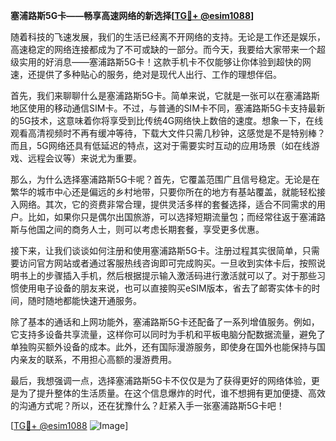 **塞浦路斯5G卡——畅享高速网络的新选择[[TG💪+ @esim1088](https://t.me/s/esim1088)]**

随着科技的飞速发展，我们的生活已经离不开网络的支持。无论是工作还是娱乐，高速稳定的网络连接都成为了不可或缺的一部分。而今天，我要给大家带来一个超级实用的好消息——塞浦路斯5G卡！这款手机卡不仅能够让你体验到超快的网速，还提供了多种贴心的服务，绝对是现代人出行、工作的理想伴侣。

首先，我们来聊聊什么是塞浦路斯5G卡。简单来说，它就是一张可以在塞浦路斯地区使用的移动通信SIM卡。不过，与普通的SIM卡不同，塞浦路斯5G卡支持最新的5G技术，这意味着你将享受到比传统4G网络快上数倍的速度。想象一下，在线观看高清视频时不再有缓冲等待，下载大文件只需几秒钟，这感觉是不是特别棒？而且，5G网络还具有低延迟的特点，这对于需要实时互动的应用场景（如在线游戏、远程会议等）来说尤为重要。

那么，为什么选择塞浦路斯5G卡呢？首先，它覆盖范围广且信号稳定。无论是在繁华的城市中心还是偏远的乡村地带，只要你所在的地方有基站覆盖，就能轻松接入网络。其次，它的资费非常合理，提供灵活多样的套餐选择，适合不同需求的用户。比如，如果你只是偶尔出国旅游，可以选择短期流量包；而经常往返于塞浦路斯与他国之间的商务人士，则可以考虑长期套餐，享受更多优惠。

接下来，让我们谈谈如何注册和使用塞浦路斯5G卡。注册过程其实很简单，只需要访问官方网站或者通过客服热线咨询即可完成购买。一旦收到实体卡后，按照说明书上的步骤插入手机，然后根据提示输入激活码进行激活就可以了。对于那些习惯使用电子设备的朋友来说，也可以直接购买eSIM版本，省去了邮寄实体卡的时间，随时随地都能快速开通服务。

除了基本的通话和上网功能外，塞浦路斯5G卡还配备了一系列增值服务。例如，它支持多设备共享流量，这样你可以同时为手机和平板电脑分配数据流量，避免了单独购买额外设备的成本。此外，还有国际漫游服务，即使身在国外也能保持与国内亲友的联系，不用担心高额的漫游费用。

最后，我想强调一点，选择塞浦路斯5G卡不仅仅是为了获得更好的网络体验，更是为了提升整体的生活质量。在这个信息爆炸的时代，谁不想拥有更加便捷、高效的沟通方式呢？所以，还在犹豫什么？赶紧入手一张塞浦路斯5G卡吧！

[[TG💪+ @esim1088](https://t.me/s/esim1088) ![Image](https://i.postimg.cc/4NQfJmqS/Snipaste-2025-05-13-00-14-12.png)]